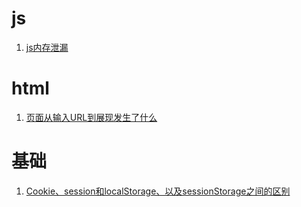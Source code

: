 # js
1. [js内存泄漏](https://github.com/mytac/blogs/blob/master/%E9%9D%A2%E8%AF%95%E9%A2%98/js/js%E5%86%85%E5%AD%98%E6%B3%84%E6%BC%8F.md)
# html
1. [页面从输入URL到展现发生了什么](https://github.com/mytac/blogs/blob/master/%E9%9D%A2%E8%AF%95%E9%A2%98/html/%E9%A1%B5%E9%9D%A2%E4%BB%8E%E8%BE%93%E5%85%A5URL%E5%88%B0%E5%B1%95%E7%8E%B0%E5%8F%91%E7%94%9F%E4%BA%86%E4%BB%80%E4%B9%88.md)
# 基础
1. [Cookie、session和localStorage、以及sessionStorage之间的区别](https://github.com/mytac/blogs/blob/master/%E9%9D%A2%E8%AF%95%E9%A2%98/%E5%85%B6%E4%BB%96/Cookie%E3%80%81session%E5%92%8ClocalStorage%E3%80%81%E4%BB%A5%E5%8F%8AsessionStorage%E4%B9%8B%E9%97%B4%E7%9A%84%E5%8C%BA%E5%88%AB.md)